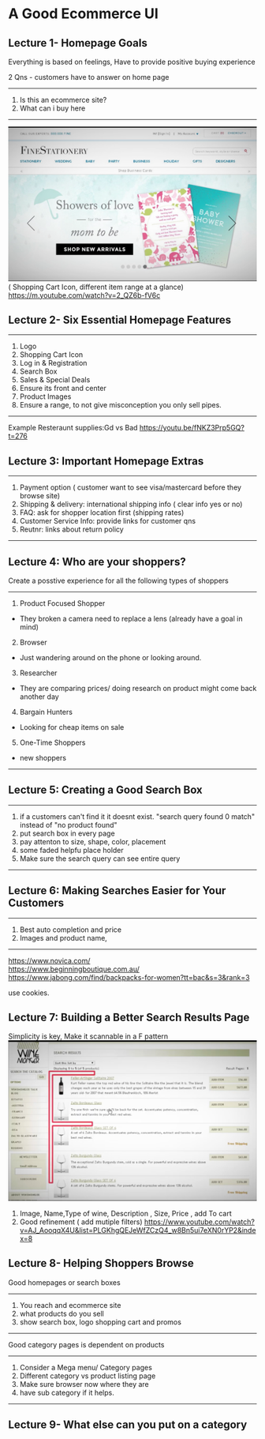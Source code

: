 # A Good Ecommerce UI

## Lecture 1- Homepage Goals
Everything is based on feelings, Have to provide positive buying experience  
  
2 Qns - customers have to answer on home page
***
1) Is this an ecommerce site?
2) What can i buy here
***

![images](https://github.com/KennySoh/ecommerce/blob/master/pics/homepage1.png)  
( Shopping Cart Icon, different item range at a glance)
https://m.youtube.com/watch?v=2_QZ6b-fV6c

## Lecture 2- Six Essential Homepage Features
***
1) Logo
2) Shopping Cart Icon
3) Log in & Registration
4) Search Box
5) Sales & Special Deals
  1) Ensure its front and center 
6) Product Images
  1) Ensure a range, to not give misconception you only sell pipes.
***
Example Resteraunt supplies:Gd vs Bad 
https://youtu.be/fNKZ3Prp5GQ?t=276

## Lecture 3: Important Homepage Extras
***
1) Payment option ( customer want to see visa/mastercard before they browse site)
2) Shipping & delivery: international shipping info ( clear info yes or no)
3) FAQ: ask for shopper location first (shipping rates)
4) Customer Service Info: provide links for customer qns
5) Reutnr: links about return policy
***

## Lecture 4: Who are your shoppers?
Create a posstive experience for all the following types of shoppers
***
1) Product Focused Shopper
  - They broken a camera need to replace a lens (already have a goal in mind)
2) Browser
  - Just wandering around on the phone or looking around.
3) Researcher
  - They are comparing prices/ doing research on product might come back another day
4) Bargain Hunters
  - Looking for cheap items on sale
5) One-Time Shoppers 
  - new shoppers
***

## Lecture 5: Creating a Good Search Box
***
1) if a customers can't find it it doesnt exist. "search query found 0 match" instead of "no product found"
2) put search box in every page
3) pay attenton to size, shape, color, placement
4) some faded helpfu place holder
5) Make sure the search query can see entire query
***

## Lecture 6: Making Searches Easier for Your Customers
***
1) Best auto completion and price
2) Images and product name, 
***
https://www.novica.com/  
https://www.beginningboutique.com.au/  
https://www.jabong.com/find/backpacks-for-women?tt=bac&s=3&rank=3 
  
use cookies.  
  
## Lecture 7: Building a Better Search Results Page
Simplicity is key, Make it scannable in a F pattern  
![images](https://github.com/KennySoh/ecommerce/blob/master/pics/F-pattern.png)  
1) Image, Name,Type of wine, Description , Size, Price , add To cart
2) Good refinement ( add mutiple filters)
https://www.youtube.com/watch?v=AJ_AooqqX4U&list=PLGKhgQEJeWfZCzQ4_w8Bn5ui7eXN0rYP2&index=8


## Lecture 8- Helping Shoppers Browse
Good homepages or search boxes
***
1) You reach and ecommerce site
2) what products do you sell
3) show search box, logo shopping cart and promos
***
  
Good category pages is dependent on products
***
1) Consider a Mega menu/ Category pages
2) Different category vs product listing page
3) Make sure browser now where they are
4) have sub category if it helps.
***

## Lecture 9- What else can you put on a category
